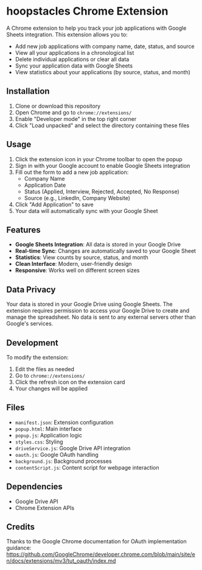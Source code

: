 # hoopstacles Chrome Extension

A Chrome extension to help you track your job applications with Google Sheets integration. This extension allows you to:
- Add new job applications with company name, date, status, and source
- View all your applications in a chronological list
- Delete individual applications or clear all data
- Sync your application data with Google Sheets
- View statistics about your applications (by source, status, and month)

## Installation

1. Clone or download this repository
2. Open Chrome and go to `chrome://extensions/`
3. Enable "Developer mode" in the top right corner
4. Click "Load unpacked" and select the directory containing these files

## Usage

1. Click the extension icon in your Chrome toolbar to open the popup
2. Sign in with your Google account to enable Google Sheets integration
3. Fill out the form to add a new job application:
   - Company Name
   - Application Date
   - Status (Applied, Interview, Rejected, Accepted, No Response)
   - Source (e.g., LinkedIn, Company Website)
4. Click "Add Application" to save
5. Your data will automatically sync with your Google Sheet

## Features

- **Google Sheets Integration**: All data is stored in your Google Drive
- **Real-time Sync**: Changes are automatically saved to your Google Sheet
- **Statistics**: View counts by source, status, and month
- **Clean Interface**: Modern, user-friendly design
- **Responsive**: Works well on different screen sizes

## Data Privacy

Your data is stored in your Google Drive using Google Sheets. The extension requires permission to access your Google Drive to create and manage the spreadsheet. No data is sent to any external servers other than Google's services.

## Development

To modify the extension:
1. Edit the files as needed
2. Go to `chrome://extensions/`
3. Click the refresh icon on the extension card
4. Your changes will be applied

## Files

- `manifest.json`: Extension configuration
- `popup.html`: Main interface
- `popup.js`: Application logic
- `styles.css`: Styling
- `driveService.js`: Google Drive API integration
- `oauth.js`: Google OAuth handling
- `background.js`: Background processes
- `contentScript.js`: Content script for webpage interaction

## Dependencies

- Google Drive API
- Chrome Extension APIs

## Credits

Thanks to the Google Chrome documentation for OAuth implementation guidance:
https://github.com/GoogleChrome/developer.chrome.com/blob/main/site/en/docs/extensions/mv3/tut_oauth/index.md
